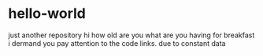 # hello-world
just another repository
hi how old are you
what are you having for breakfast
i dermand you pay attention to the code links. due to constant data
